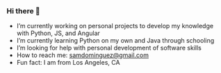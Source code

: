 ### Hi there 👋

-  I’m currently working on personal projects to develop my knowledge with Python, JS, and Angular
-  I’m currently learning Python on my own and Java through schooling 
-  I’m looking for help with personal development of software skills 
-  How to reach me: samdominguez@gmail.com 
-  Fun fact: I am from Los Angeles, CA 

